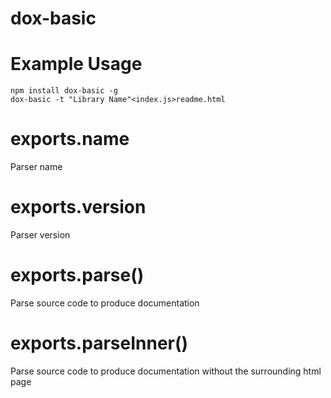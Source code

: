 dox-basic 
========= 
 
 
 
 
 
# Example Usage
    npm install dox-basic -g
    dox-basic -t "Library Name"<index.js>readme.html 
 
   
 
# exports.name 
 
Parser name 
 
   
 
# exports.version 
 
Parser version 
 
   
 
# exports.parse() 
 
Parse source code to produce documentation
 
 
   
 
# exports.parseInner() 
 
Parse source code to produce documentation without the surrounding html page
 
 
  